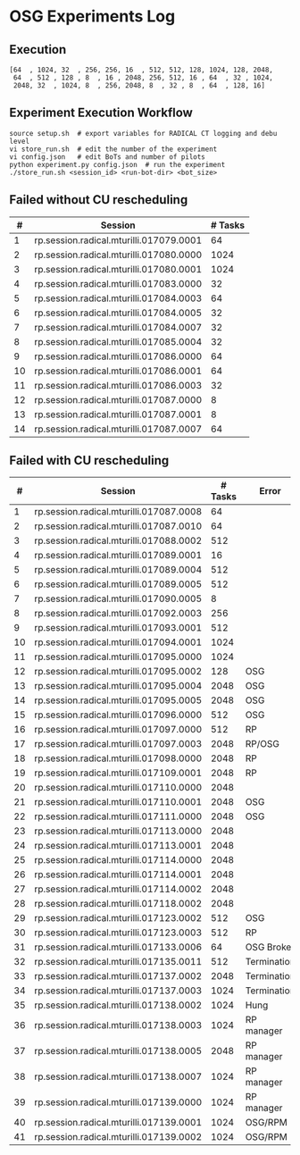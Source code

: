 OSG Experiments Log
===================

Execution
---------
```
[64  , 1024, 32  , 256, 256, 16  , 512, 512, 128, 1024, 128, 2048,
 64  , 512 , 128 , 8  , 16 , 2048, 256, 512, 16 , 64  , 32 , 1024,
 2048, 32  , 1024, 8  , 256, 2048, 8  , 32 , 8  , 64  , 128, 16]
```

Experiment Execution Workflow
-----------------------------
```
source setup.sh  # export variables for RADICAL CT logging and debu level
vi store_run.sh  # edit the number of the experiment
vi config.json   # edit BoTs and number of pilots
python experiment.py config.json  # run the experiment
./store_run.sh <session_id> <run-bot-dir> <bot_size>
```

Failed without CU rescheduling
------------------------------

| #  | Session                                 | # Tasks |
|----|-----------------------------------------|---------|
| 1  | rp.session.radical.mturilli.017079.0001 | 64      |
| 2  | rp.session.radical.mturilli.017080.0000 | 1024    |
| 3  | rp.session.radical.mturilli.017080.0001 | 1024    |
| 4  | rp.session.radical.mturilli.017083.0000 | 32      |
| 5  | rp.session.radical.mturilli.017084.0003 | 64      |
| 6  | rp.session.radical.mturilli.017084.0005 | 32      |
| 7  | rp.session.radical.mturilli.017084.0007 | 32      |
| 8  | rp.session.radical.mturilli.017085.0004 | 32      |
| 9  | rp.session.radical.mturilli.017086.0000 | 64      |
| 10 | rp.session.radical.mturilli.017086.0001 | 64      |
| 11 | rp.session.radical.mturilli.017086.0003 | 32      |
| 12 | rp.session.radical.mturilli.017087.0000 | 8       |
| 13 | rp.session.radical.mturilli.017087.0001 | 8       |
| 14 | rp.session.radical.mturilli.017087.0007 | 64      |

Failed with CU rescheduling
---------------------------

| #  | Session                                 | # Tasks | Error       |
|----|-----------------------------------------|---------|-------------|
| 1  | rp.session.radical.mturilli.017087.0008 | 64      |             |
| 2  | rp.session.radical.mturilli.017087.0010 | 64      |             |
| 3  | rp.session.radical.mturilli.017088.0002 | 512     |             |
| 4  | rp.session.radical.mturilli.017089.0001 | 16      |             |
| 5  | rp.session.radical.mturilli.017089.0004 | 512     |             |
| 6  | rp.session.radical.mturilli.017089.0005 | 512     |             |
| 7  | rp.session.radical.mturilli.017090.0005 | 8       |             |
| 8  | rp.session.radical.mturilli.017092.0003 | 256     |             |
| 9  | rp.session.radical.mturilli.017093.0001 | 512     |             |
| 10 | rp.session.radical.mturilli.017094.0001 | 1024    |             |
| 11 | rp.session.radical.mturilli.017095.0000 | 1024    |             |
| 12 | rp.session.radical.mturilli.017095.0002 | 128     | OSG         |
| 13 | rp.session.radical.mturilli.017095.0004 | 2048    | OSG         |
| 14 | rp.session.radical.mturilli.017095.0005 | 2048    | OSG         |
| 15 | rp.session.radical.mturilli.017096.0000 | 512     | OSG         |
| 16 | rp.session.radical.mturilli.017097.0000 | 512     | RP          |
| 17 | rp.session.radical.mturilli.017097.0003 | 2048    | RP/OSG      |
| 18 | rp.session.radical.mturilli.017098.0000 | 2048    | RP          |
| 19 | rp.session.radical.mturilli.017109.0001 | 2048    | RP          |
| 20 | rp.session.radical.mturilli.017110.0000 | 2048    |             |
| 21 | rp.session.radical.mturilli.017110.0001 | 2048    | OSG         |
| 22 | rp.session.radical.mturilli.017111.0000 | 2048    | OSG         |
| 23 | rp.session.radical.mturilli.017113.0000 | 2048    |             |
| 24 | rp.session.radical.mturilli.017113.0001 | 2048    |             |
| 25 | rp.session.radical.mturilli.017114.0000 | 2048    |             |
| 26 | rp.session.radical.mturilli.017114.0001 | 2048    |             |
| 27 | rp.session.radical.mturilli.017114.0002 | 2048    |             |
| 28 | rp.session.radical.mturilli.017118.0002 | 2048    |             |
| 29 | rp.session.radical.mturilli.017123.0002 | 512     | OSG         |
| 30 | rp.session.radical.mturilli.017123.0003 | 512     | RP          |
| 31 | rp.session.radical.mturilli.017133.0006 | 64      | OSG Broker  |
| 32 | rp.session.radical.mturilli.017135.0011 | 512     | Termination |
| 33 | rp.session.radical.mturilli.017137.0002 | 2048    | Termination |
| 34 | rp.session.radical.mturilli.017137.0003 | 1024    | Termination |
| 35 | rp.session.radical.mturilli.017138.0002 | 1024    | Hung        |
| 36 | rp.session.radical.mturilli.017138.0003 | 1024    | RP manager  |
| 37 | rp.session.radical.mturilli.017138.0005 | 2048    | RP manager  |
| 38 | rp.session.radical.mturilli.017138.0007 | 1024    | RP manager  |
| 39 | rp.session.radical.mturilli.017139.0000 | 1024    | RP manager  |
| 40 | rp.session.radical.mturilli.017139.0001 | 1024    | OSG/RPM     |
| 41 | rp.session.radical.mturilli.017139.0002 | 1024    | OSG/RPM     |
